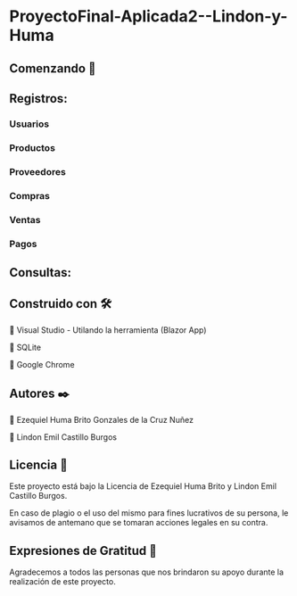 # ProyectoFinal-Aplicada2--Lindon-y-Huma

## Comenzando 🚀

## Registros:

### Usuarios

### Productos

### Proveedores

### Compras

### Ventas

### Pagos

## Consultas:


## Construido con 🛠️
	Visual Studio - Utilando la herramienta (Blazor App)

	SQLite

	Google Chrome

## Autores ✒️
 Ezequiel Huma Brito Gonzales de la Cruz Nuñez

 Lindon Emil Castillo Burgos


## Licencia 📄
Este proyecto está bajo la Licencia de Ezequiel Huma Brito y Lindon Emil Castillo Burgos.

En caso de plagio o el uso del mismo para fines lucrativos de su persona, le avisamos de antemano que se tomaran acciones
legales en su contra.  

## Expresiones de Gratitud 🎁
Agradecemos a todos las personas que nos brindaron su apoyo durante la realización de este proyecto.
